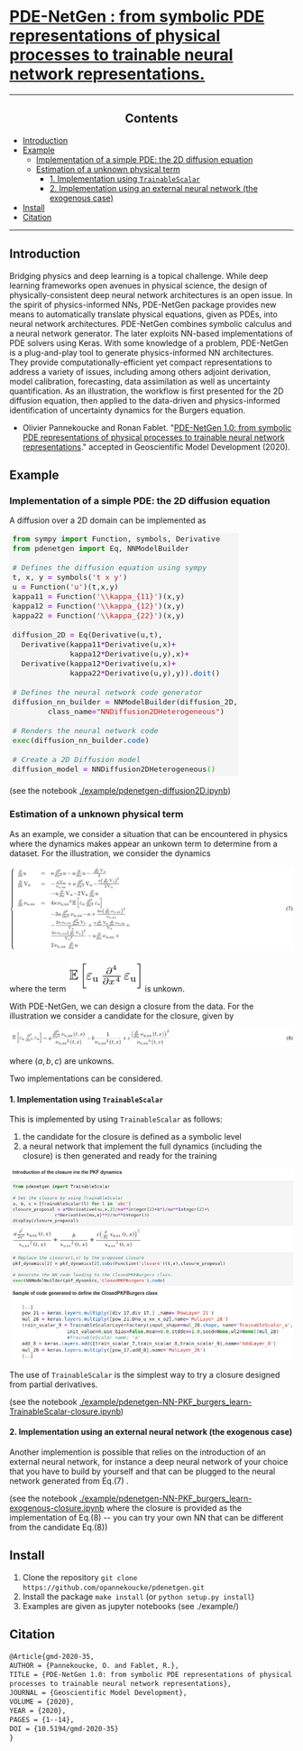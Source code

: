 [PDE-NetGen : from symbolic PDE representations of physical processes to trainable neural network representations.](https://github.com/opannekoucke/pdenetgen)<!-- omit in toc -->
====================================================================


---
<h2><center>Contents</center></h2>

- [Introduction](#introduction)
- [Example](#example)
  - [Implementation of a simple PDE: the 2D diffusion equation](#implementation-of-a-simple-pde-the-2d-diffusion-equation)
  - [Estimation of a unknown physical term](#estimation-of-a-unknown-physical-term)
    - [1. Implementation using `TrainableScalar`](#1-implementation-using-trainablescalar)
    - [2. Implementation using an external neural network (the exogenous case)](#2-implementation-using-an-external-neural-network-the-exogenous-case)
- [Install](#install)
- [Citation](#citation)
---


Introduction
------------

Bridging physics and deep learning is a topical challenge. While deep learning frameworks open avenues in physical science, the design of physically-consistent deep neural network architectures is an open issue. In the spirit of physics-informed NNs, PDE-NetGen package provides new means to automatically translate physical equations, given as PDEs, into neural network architectures. PDE-NetGen combines symbolic calculus and a neural network generator. The later exploits NN-based implementations of PDE solvers using Keras. With some knowledge of a problem, PDE-NetGen is a plug-and-play tool to generate physics-informed NN architectures. They provide computationally-efficient yet compact representations to address a variety of issues, including among others adjoint derivation, model calibration, forecasting, data assimilation as well as uncertainty quantification. As an illustration, the workflow is first presented for the 2D diffusion equation, then applied to the data-driven and physics-informed identification of uncertainty dynamics for the Burgers equation.


  - Olivier Pannekoucke and Ronan Fablet. "[PDE-NetGen 1.0: from symbolic PDE representations of physical processes to trainable neural network representations]( https://doi.org/10.5194/gmd-2020-35)." accepted in Geoscientific Model Development (2020).


Example
-------

### Implementation of a simple PDE: the 2D diffusion equation

A diffusion over a 2D domain can be implemented as

![Implementation of a 2D diffusion equation](./figures/Fig1.png)

(see the notebook [./example/pdenetgen-diffusion2D.ipynb](./example/pdenetgen-diffusion2D.ipynb))

### Estimation of a unknown physical term

As an example, we consider a situation that can be encountered in physics where the 
dynamics makes appear an unkown term to determine from a dataset. For the illustration, we consider the dynamics 

![pkf-system](./figures/pkf-system.png)

where the term ![unknown term](./figures/expectation.png) is unkown.


With PDE-NetGen, we can design a closure from the data. For the 
illustration we consider a candidate for the closure, given by

![pkf-closure](./figures/pkf-closure.png)

where $(a,b,c)$ are unkowns.

Two implementations can be considered. 

#### 1. Implementation using `TrainableScalar`

This is implemented by using `TrainableScalar` as follows:
 
 1. the candidate for the closure is defined as a symbolic level
 2. a neural network that implement the full dynamics (including the closure) is then generated and ready for the training

![Implementation of a closure](./figures/Fig5.png)

The use of `TrainableScalar` is the simplest way to try a closure designed from partial derivatives.

(see the notebook 
[./example/pdenetgen-NN-PKF_burgers_learn-TrainableScalar-closure.ipynb](./example/pdenetgen-NN-PKF_burgers_learn-TrainableScalar-closure.ipynb))

#### 2. Implementation using an external neural network (the exogenous case)

Another implemention is possible that relies on the introduction
of an external neural network, for instance a deep neural network of your choice that you have to build by yourself and
that can be plugged to the neural network generated from Eq.(7)
. 

(see the notebook 
[./example/pdenetgen-NN-PKF_burgers_learn-exogenous-closure.ipynb](./example/pdenetgen-NN-PKF_burgers_learn-exogenous-closure.ipynb)
where the closure is provided as the implementation of Eq.(8) -- you can try your own NN that can be different from the candidate Eq.(8))

Install
-------

 1. Clone the repository `git clone https://github.com/opannekoucke/pdenetgen.git`
 1. Install the package `make install` (or `python setup.py install`)
 1. Examples are given as jupyter notebooks (see ./example/) 


Citation
--------
```
@Article{gmd-2020-35,
AUTHOR = {Pannekoucke, O. and Fablet, R.},
TITLE = {PDE-NetGen 1.0: from symbolic PDE representations of physical
processes to trainable neural network representations},
JOURNAL = {Geoscientific Model Development},
VOLUME = {2020},
YEAR = {2020},
PAGES = {1--14},
DOI = {10.5194/gmd-2020-35}
}
```
